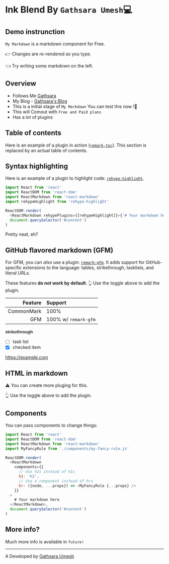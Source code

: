 # Ink Blend By `Gathsara Umesh`💻
## Demo instrunction
 
`My Markdown` is a markdown component for Free.

👉 Changes are re-rendered as you type.

👈 Try writing some markdown on the left.

## Overview

* Follows Me [Gathsara](https://github.com/GathsaraH)
* My Blog  - [Gathsara's Blog](https://blog.gathsaraumesh.com/)
* This is a initial stage of `My Markdown` You can test this now !🤭
* This will Comout with `Free and Paid plans`
* Has a lot of plugins

## Table of contents

Here is an example of a plugin in action
([`remark-toc`](#)).
This section is replaced by an actual table of contents.

## Syntax highlighting

Here is an example of a plugin to highlight code:
[`rehype-highlight`](#).

```js
import React from 'react'
import ReactDOM from 'react-dom'
import ReactMarkdown from 'react-markdown'
import rehypeHighlight from 'rehype-highlight'

ReactDOM.render(
  <ReactMarkdown rehypePlugins={[rehypeHighlight]}>{'# Your markdown here'}</ReactMarkdown>,
  document.querySelector('#content')
)
```

Pretty neat, eh?

## GitHub flavored markdown (GFM)

For GFM, you can *also* use a plugin:
[`remark-gfm`](#).
It adds support for GitHub-specific extensions to the language:
tables, strikethrough, tasklists, and literal URLs.

These features **do not work by default**.
👆 Use the toggle above to add the plugin.

| Feature    | Support              |
| ---------: | :------------------- |
| CommonMark | 100%                 |
| GFM        | 100% w/ `remark-gfm` |

~~strikethrough~~

* [ ] task list
* [x] checked item

https://example.com

## HTML in markdown

⚠️ You can create more pluging for this.

👆 Use the toggle above to add the plugin.


## Components

You can pass components to change things:

```js
import React from 'react'
import ReactDOM from 'react-dom'
import ReactMarkdown from 'react-markdown'
import MyFancyRule from './components/my-fancy-rule.js'

ReactDOM.render(
  <ReactMarkdown
    components={{
      // Use h2s instead of h1s
      h1: 'h2',
      // Use a component instead of hrs
      hr: ({node, ...props}) => <MyFancyRule {...props} />
    }}
  >
    # Your markdown here
  </ReactMarkdown>,
  document.querySelector('#content')
)
```

## More info?

Much more info is available in `future!`
***

A Developed by [Gathsara Umesh](https://blog.gathsaraumesh.com/)
